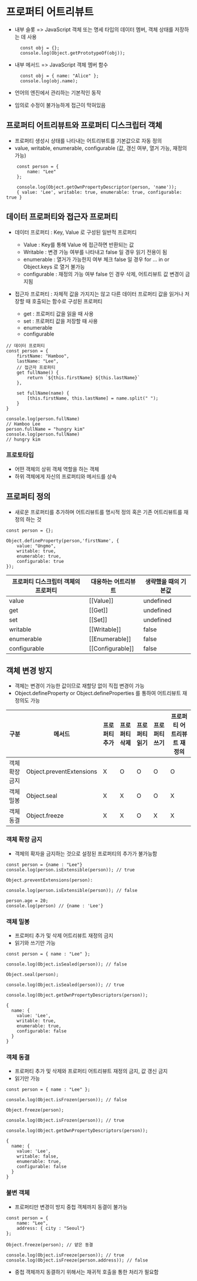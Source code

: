 # 프로퍼티 어트리뷰트

- 내부 슬롯 => JavaScript 객체 또는 명세 타입의 데이터 멤버, 객체 상태를 저장하는 데 사용

  ```JS
    const obj = {};
    console.log(Object.getPrototypeOf(obj));
  ```

- 내부 메서드 => JavaScript 객체 멤버 함수

  ```JS
    const obj = { name: "Alice" };
    console.log(obj.name);
  ```

- 언어의 엔진에서 관리하는 기본적인 동작
- 임의로 수정이 불가능하게 접근이 막혀있음

## 프로퍼티 어트리뷰트와 프로퍼티 디스크립터 객체

- 프로퍼티 생성시 상태를 나타내는 어트리뷰트를 기본값으로 자동 정의
- value, writable, enumerable, configurable (값, 갱신 여부, 열거 가능, 재정의 가능)

```JS
    const person = {
        name: "Lee"
    };

    console.log(Object.getOwnPropertyDescriptor(person, 'name'));
    { value: 'Lee', writable: true, enumerable: true, configurable: true }
```

## 데이터 프로퍼티와 접근자 프로퍼티

- 데이터 프로퍼티 : Key, Value 로 구성된 일반적 프로퍼티

  - Value : Key를 통해 Value 에 접근하면 반환되는 값
  - Writable : 변경 가능 여부를 나타내고 false 일 경우 읽기 전용이 됨
  - enumerable : 열거가 가능한지 여부 체크 false 일 경우 for ... in or Object.keys 로 열거 불가능
  - configurable : 재정의 가능 여부 false 인 경우 삭제, 어트리뷰트 값 변경이 금지됨

- 접근자 프로퍼티 : 자체적 값을 가지지는 않고 다른 데이터 프로퍼티 값을 읽거나 저장할 때 호출되는 함수로 구성된 프로퍼티
  - get : 프로퍼티 값을 읽을 때 사용
  - set : 프로퍼티 값을 저장할 때 사용
  - enumerable
  - configurable

```JS
// 데이터 프로퍼티
const person = {
    firstName: "Hamboo",
    lastName: "Lee",
    // 접근자 프로퍼티
    get fullName() {
        return `${this.firstName} ${this.lastName}`
    },

    set fullName(name) {
        [this.firstName, this.lastName] = name.split(" ");
    }
}

console.log(person.fullName)
// Hamboo Lee
person.fullName = "hungry kim"
console.log(person.fullName)
// hungry kim
```

### 프로토타입

- 어떤 객체의 상위 객체 역할을 하는 객체
- 하위 객체에게 자신의 프로퍼티와 메서드를 상속

## 프로퍼티 정의

- 새로운 프로퍼티를 추가하며 어트리뷰트를 명시적 정의 혹은 기존 어트리뷰트를 재정의 하는 것

```JS
const person = {};

Object.defineProperty(person,'firstName', {
    value: "Ungmo",
    writable: true,
    enumerable: true,
    configurable: true
});
```

| 프로퍼티 디스크립터 객체의 프로퍼티 | 대응하는 어트리뷰트 | 생략했을 때의 기본값 |
| ----------------------------------- | ------------------- | -------------------- |
| value                               | [[Value]]           | undefined            |
| get                                 | [[Get]]             | undefined            |
| set                                 | [[Set]]             | undefined            |
| writable                            | [[Writable]]        | false                |
| enumerable                          | [[Enumerable]]      | false                |
| configurable                        | [[Configurable]]    | false                |

## 객체 변경 방지

- 객체는 변경이 가능한 값이므로 재할당 없이 직접 변경이 가능
- Object.defineProperty or Object.defineProperties 를 통하여 어트리뷰트 재정의도 가능

| 구분           | 메서드                   | 프로퍼티 추가 | 프로퍼티 삭제 | 프로퍼티 읽기 | 프로퍼티 쓰기 | 프로퍼티 어트리뷰트 재정의 |
| -------------- | ------------------------ | ------------- | ------------- | ------------- | ------------- | -------------------------- |
| 객체 확장 금지 | Object.preventExtensions | X             | O             | O             | O             | O                          |
| 객체 밀봉      | Object.seal              | X             | X             | O             | O             | X                          |
| 객체 동결      | Object.freeze            | X             | X             | O             | X             | X                          |

### 객체 확장 금지

- 객체의 확자을 금지하는 것으로 설정된 프로퍼티의 추가가 불가능함

```JS
const person = {name : "Lee"}
console.log(person.isExtensible(person)); // true

Object.preventExtensions(person):

console.log(person.isExtensible(person)); // false

person.age = 20;
console.log(person) // {name : 'Lee'}
```

### 객체 밀봉

- 프로퍼티 추가 및 삭제 어트리뷰트 재정의 금지
- 읽기와 쓰기만 가능

```JS
const person = { name : "Lee" };

console.log(Object.isSealed(person)); // false

Object.seal(person);

console.log(Object.isSealed(person)); // true

console.log(Object.getOwnPropertyDescriptors(person));

{
  name: {
    value: 'Lee',
    writable: true,
    enumerable: true,
    configurable: false
  }
}
```

### 객체 동결

- 프로퍼티 추가 및 삭제와 프로퍼티 어트리뷰트 재정의 금지, 값 갱신 금지
- 읽기만 가능

```JS
const person = { name : "Lee" };

console.log(Object.isFrozen(person)); // false

Object.freeze(person);

console.log(Object.isFrozen(person)); // true

console.log(Object.getOwnPropertyDescriptors(person));

{
  name: {
    value: 'Lee',
    writable: false,
    enumerable: true,
    configurable: false
  }
}
```

### 불변 객체

- 프로퍼티만 변경이 방지 중첩 객체까지 동결이 불가능

```JS
const person = {
    name: "Lee",
    address: { city : "Seoul"}
};

Object.freeze(person); // 얕은 동결

console.log(Object.isFreeze(person)); // true
console.log(Object.isFreeze(person.address)); // false
```

- 중첩 객체까지 동결하기 위해서는 재귀적 호출을 통한 처리가 필요함
